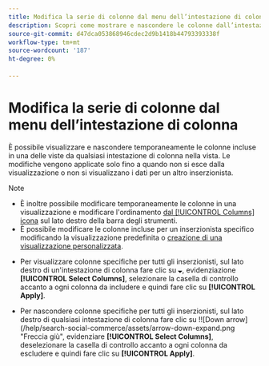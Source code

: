 ```yaml
---
title: Modifica la serie di colonne dal menu dell’intestazione di colonna
description: Scopri come mostrare e nascondere le colonne dall’intestazione della colonna.
source-git-commit: d47dca053868946cdec2d9b1418b44793393338f
workflow-type: tm+mt
source-wordcount: '187'
ht-degree: 0%

---
```


# Modifica la serie di colonne dal menu dell’intestazione di colonna

È possibile visualizzare e nascondere temporaneamente le colonne incluse in una delle viste da qualsiasi intestazione di colonna nella vista. Le modifiche vengono applicate solo fino a quando non si esce dalla visualizzazione o non si visualizzano i dati per un altro inserzionista.

>[!NOTE]
>
>* È inoltre possibile modificare temporaneamente le colonne in una visualizzazione e modificare l&#39;ordinamento [dal [!UICONTROL Columns] icona](/help/search-social-commerce/common-tasks/data-views/ad-hoc-settings/column-set-edit-sort-icon.md) sul lato destro della barra degli strumenti.
>* È possibile modificare le colonne incluse per un inserzionista specifico modificando la visualizzazione predefinita o [creazione di una visualizzazione personalizzata](/help/search-social-commerce/common-tasks/data-views/custom-default-views-manage.md#create-custom-view).


* Per visualizzare colonne specifiche per tutti gli inserzionisti, sul lato destro di un&#39;intestazione di colonna fare clic su ![Freccia giù](/help/search-social-commerce/assets/arrow-down-expand.png "Freccia giù"), evidenziazione **[!UICONTROL Select Columns]**, selezionare la casella di controllo accanto a ogni colonna da includere e quindi fare clic su **[!UICONTROL Apply]**.

* Per nascondere colonne specifiche per tutti gli inserzionisti, sul lato destro di qualsiasi intestazione di colonna fare clic su !![Down arrow](/help/search-social-commerce/assets/arrow-down-expand.png &quot;Freccia giù&quot;, evidenziare **[!UICONTROL Select Columns]**, deselezionare la casella di controllo accanto a ogni colonna da escludere e quindi fare clic su **[!UICONTROL Apply]**.
